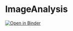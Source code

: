 # ImageAnalysis

[![Open in Binder](https://mybinder.org/badge_logo.svg)](https://mybinder.org/v2/gh/PVinke/ImageAnalysis/main?urlpath=lab/tree/PupilDetection.ipynb)
